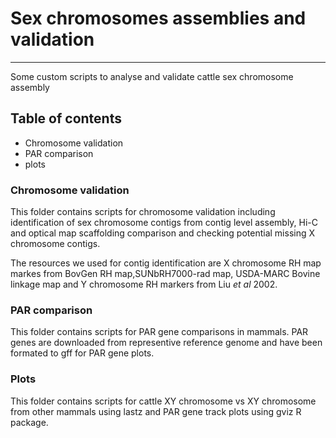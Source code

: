# Sex chromosomes assemblies and validation
---

Some custom scripts to analyse and validate cattle sex chromosome assembly

## Table of contents
* Chromosome validation
* PAR comparison
* plots

### Chromosome validation

This folder contains scripts for chromosome validation including
identification of sex chromosome contigs from contig level
assembly, Hi-C and optical map scaffolding comparison and checking
potential missing X chromosome contigs.

The resources we used for contig identification are X chromosome RH
map markes from BovGen RH map,SUNbRH7000-rad map, USDA-MARC Bovine
linkage map and Y chromosome RH markers from Liu <em>et al</em> 2002.

### PAR comparison

This folder contains scripts for PAR gene comparisons in mammals. PAR
genes are downloaded from representive reference genome and have been
formated to gff for PAR gene plots. 

### Plots

This folder contains scripts for cattle XY chromosome vs XY chromosome
from other mammals using lastz and PAR gene track plots using gviz R package.
